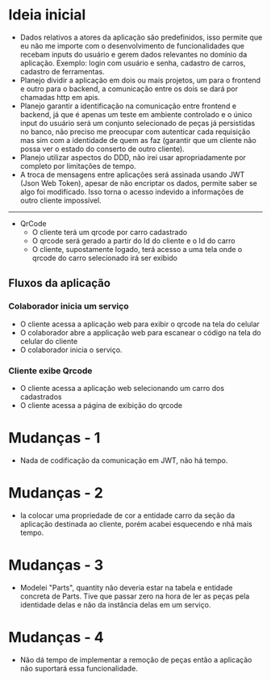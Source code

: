 # Ideia inicial
* Dados relativos a atores da aplicação são predefinidos, isso permite que eu não me importe com o desenvolvimento de funcionalidades que recebam inputs do usuário e gerem dados relevantes no domínio da aplicação. Exemplo: login com usuário e senha, cadastro de carros, cadastro de ferramentas.
* Planejo dividir a aplicação em dois ou mais projetos, um para o frontend e outro para o backend, a comunicação entre os dois se dará por chamadas http em apis.
* Planejo garantir a identificação na comunicação entre frontend e backend, já que é apenas um teste em ambiente controlado e o único input do usuário será um conjunto selecionado de peças já persistidas no banco, não preciso me preocupar com autenticar cada requisição mas sim com a identidade de quem as faz (garantir que um cliente não possa ver o estado do conserto de outro cliente).
* Planejo utilizar aspectos do DDD, não irei usar apropriadamente por completo por limitações de tempo.
* A troca de mensagens entre aplicações será assinada usando JWT (Json Web Token), apesar de não encriptar os dados, permite saber se algo foi modificado. Isso torna o acesso indevido a informações de outro cliente impossível.
---
* QrCode
    * O cliente terá um qrcode por carro cadastrado
    * O qrcode será gerado a partir do Id do cliente e o Id do carro
    * O cliente, supostamente logado, terá acesso a uma tela onde o qrcode do carro selecionado irá ser exibido

## Fluxos da aplicação

### Colaborador inicia um serviço
* O cliente acessa a aplicação web para exibir o qrcode na tela do celular
* O colaborador abre a applicação web para escanear o código na tela do celular do cliente
* O colaborador inicia o serviço.

### Cliente exibe Qrcode
* O cliente acessa a aplicação web selecionando um carro dos cadastrados
* O cliente acessa a página de exibição do qrcode

# Mudanças - 1
* Nada de codificação da comunicação em JWT, não há tempo.

# Mudanças - 2
* Ia colocar uma propriedade de cor a entidade carro da seção da aplicação destinada ao cliente, porém acabei esquecendo e nhá mais tempo.

# Mudanças - 3
* Modelei "Parts", quantity não deveria estar na tabela e entidade concreta de Parts. Tive que passar zero na hora de ler as peças pela identidade delas e não da instância delas em um serviço.

# Mudanças - 4
* Não dá tempo de implementar a remoção de peças então a aplicação não suportará essa funcionalidade.
